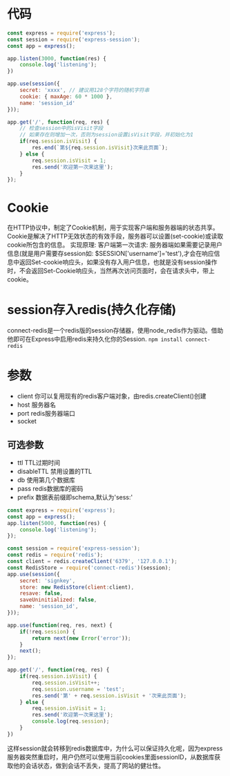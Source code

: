 # 代码

```js
const express = require('express');
const session = require('express-session');
const app = express();

app.listen(3000, function(res) {
    console.log('listening');
})

app.use(session({
    secret: 'xxxx', // 建议用128个字符的随机字符串
    cookie: { maxAge: 60 * 1000 },
    name: 'session_id'
}));

app.get('/', function(req, res) {
    // 检查session中的isVisit字段
    // 如果存在则增加一次，否则为session设置isVisit字段，并初始化为1
    if(req.session.isVisit) {   
        res.end(`第${req.session.isVisit}次来此页面`);
    } else {
        req.session.isVisit = 1;
        res.send('欢迎第一次来这里');
    }
});
```

# Cookie
在HTTP协议中，制定了Cookie机制，用于实现客户端和服务器端的状态共享。
Cookie是解决了HTTP无效状态的有效手段，服务器可以设置(set-cookie)或读取cookie所包含的信息。
实现原理:
客户端第一次请求: 服务器端如果需要记录用户信息(就是用户需要存session如: $SESSION['username']='test'),才会在响应信息中返回Set-cookie响应头，如果没有存入用户信息，也就是没有session操作时，不会返回Set-Cookie响应头，当然再次访问页面时，会在请求头中，带上cookie。

# session存入redis(持久化存储)
connect-redis是一个redis版的session存储器，使用node_redis作为驱动。借助他即可在Express中启用redis来持久化你的Session.
`npm install connect-redis`

# 参数
* client 你可以复用现有的redis客户端对象，由redis.createClient()创建
* host 服务器名
* port redis服务器端口
* socket

## 可选参数
* ttl TTL过期时间
* disableTTL 禁用设置的TTL
* db 使用第几个数据库
* pass redis数据库的密码
* prefix 数据表前缀即schema,默认为'sess:'

```js
const express = require('express');
const app = express();
app.listen(5000, function(res) {
    console.log('listening');
});

const session = require('express-session');
const redis = require('redis');
const client = redis.createClient('6379', '127.0.0.1');
const RedisStore = require('connect-redis')(session);
app.use(session({
    secret: 'signkey',
    store: new RedisStore(client:client),
    resave: false,
    saveUninitialized: false,
    name: 'session_id',
}));

app.use(function(req, res, next) {
    if(!req.session) {
        return next(new Error('error'));
    }
    next();
});

app.get('/', function(req, res) {
    if(req.session.isVisit) {
        req.session.isVisit++;
        req.session.username = 'test';
        res.send('第' + req.session.isVisit + '次来此页面');
    } else {
        req.session.isVisit = 1;
        res.send('欢迎第一次来这里');
        console.log(req.session);
    }
})
```

这样session就会转移到redis数据库中，为什么可以保证持久化呢，因为express服务器突然重启时，用户仍然可以使用当前cookies里面sessionID，从数据库获取他的会话状态，做到会话不丢失，提高了网站的健壮性。